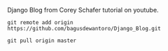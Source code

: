 Django Blog from Corey Schafer tutorial on youtube.

    git remote add origin https://github.com/bagusdewantoro/Django_Blog.git

    git pull origin master
